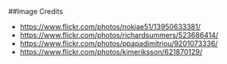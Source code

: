 ##Image Credits
* https://www.flickr.com/photos/nokiae51/13950633381/
* https://www.flickr.com/photos/richardsummers/523686414/
* https://www.flickr.com/photos/ppapadimitriou/9201073336/
* https://www.flickr.com/photos/kimeriksson/621870129/
